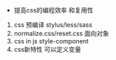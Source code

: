 - 提高css的编程效率 和复用性

1. css 预编译 stylus/less/sass 
2. normalize.css/reset.css 面向对象
3. css in js  style-component
4. css新特性 可以定义变量

